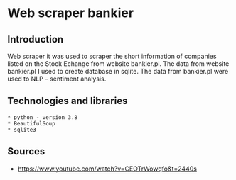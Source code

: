 # Web scraper bankier

## Introduction
Web scraper it was used to scraper the short information of companies listed on the Stock Echange from website bankier.pl. The data from website bankier.pl I used to create database in sqlite. The data from bankier.pl were used to NLP – sentiment analysis.

## Technologies and libraries
    * python - version 3.8 
    * BeautifulSoup 
    * sqlite3

## Sources
* https://www.youtube.com/watch?v=CEOTrWowqfo&t=2440s
